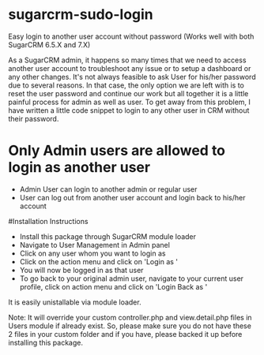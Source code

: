 # sugarcrm-sudo-login
Easy login to another user account without password (Works well with both SugarCRM 6.5.X and 7.X)

As a SugarCRM admin, it happens so many times that we need to access another user account to troubleshoot any issue or to setup a dashboard or any other changes.
It's not always feasible to ask User for his/her password due to several reasons. In that case, the only option we are left with is to reset the user password and continue our work but all together it is a little painful process for admin as well as user.
To get away from this problem, I have written a little code snippet to login to any other user in CRM without their password.

# Only Admin users are allowed to login as another user
- Admin User can login to another admin or regular user
- User can log out from another user account and login back to his/her account

#Installation Instructions
- Install this package through SugarCRM module loader
- Navigate to User Management in Admin panel
- Click on any user whom you want to login as
- Click on the action menu and click on 'Login as '
- You will now be logged in as that user
- To go back to your original admin user, navigate to your current user profile, click on action menu and click on 'Login Back as '

It is easily unistallable via module loader.

Note: It will override your custom controller.php and view.detail.php files in Users module if already exist. So, please make sure you do not have these 2 files in your custom folder and if you have, please backed it up before installing this package.
